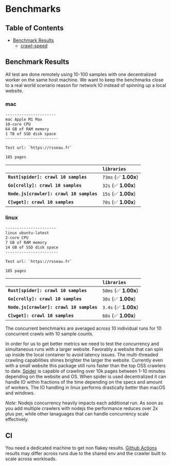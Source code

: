# Benchmarks

## Table of Contents

- [Benchmark Results](#benchmark-results)
  - [crawl-speed](#crawl-speed)

## Benchmark Results

All test are done remotely using 10-100 samples with one decentralized worker on the same host machine. We want to keep the benchmarks close to a real world scenario reason for network IO instead of spinning up a local website.

### mac

```sh
----------------------
mac Apple M1 Max
10-core CPU
64 GB of RAM memory
1 TB of SSD disk space
-----------------------

Test url: `https://rsseau.fr`

185 pages
```

|                                          | `libraries`           |
| :--------------------------------------- | :-------------------- |
| **`Rust[spider]: crawl 10 samples`**     | `73ms` (✅ **1.00x**) |
| **`Go[crolly]: crawl 10 samples`**       | `32s`  (✅ **1.00x**) |
| **`Node.js[crawler]: crawl 10 samples`** | `15s`  (✅ **1.00x**) |
| **`C[wget]: crawl 10 samples`**          | `70s`  (✅ **1.00x**) |

### linux

```sh
----------------------
linux ubuntu-latest
2-core CPU
7 GB of RAM memory
14 GB of SSD disk space
-----------------------

Test url: `https://rsseau.fr`

185 pages
```

|                                          | `libraries`           |
| :--------------------------------------- | :-------------------- |
| **`Rust[spider]: crawl 10 samples`**     | `50ms` (✅ **1.00x**) |
| **`Go[crolly]: crawl 10 samples`**       | `30s`  (✅ **1.00x**) |
| **`Node.js[crawler]: crawl 10 samples`** | `3.4s` (✅ **1.00x**) |
| **`C[wget]: crawl 10 samples`**          | `60s`  (✅ **1.00x**) |

The concurrent benchmarks are averaged across 10 individual runs for 10 concurrent crawls with 10 sample counts.

In order for us to get better metrics we need to test the concurrency and simultaneous runs with a larger website. Favorably a website that can spin up inside the local container to avoid latency issues. The multi-threaded crawling capabilities shines brighter the larger the website.
Currently even with a small website this package still runs faster than the top OSS crawlers to date. [Spider](https://github.com/spider-rs/spider/tree/main/spider) is capable of crawling over 10k pages between 1-10 minutes depending on the website and OS. When spider is used decentralized it can handle IO within fractions of the time depending on the specs and amount of workers. The IO handling in linux performs drastically better than macOS and windows.

_Note_: Nodejs concurrency heavily impacts each additional run. As soon as you add multiple crawlers with nodejs the performance reduces over 2x plus per, while other lanaguages that can handle concurrency scale effectively.

## CI

You need a dedicated machine to get non flakey results. [Github Actions](https://github.com/spider-rs/spider/actions) results may differ across runs due to the shared env and the crawler built to scale across workloads.